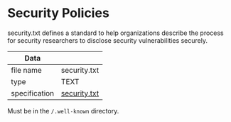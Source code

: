 # Security Policies

security.txt defines a standard to help organizations describe the process
for security researchers to disclose security vulnerabilities securely.

| Data          |               |
| ------------- | ------------- |
| file name     | security.txt  |
| type          | TEXT          |
| specification | [security.txt](https://securitytxt.org/) |

Must be in the `/.well-known` directory.
